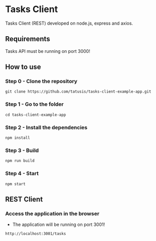 # Tasks Client

Tasks Client (REST) developed on node.js, express and axios.

## Requirements

Tasks API must be running on port 3000!

## How to use

### Step 0 - Clone the repository

```
git clone https://github.com/tatusis/tasks-client-example-app.git
```

### Step 1 - Go to the folder

```
cd tasks-client-example-app
```

### Step 2 - Install the dependencies

```
npm install
```

### Step 3 - Build

```
npm run build
```

### Step 4 - Start

```
npm start
```

## REST Client

### Access the application in the browser

* The application will be running on port 3001!

```
http://localhost:3001/tasks
```
